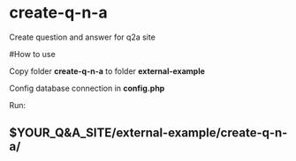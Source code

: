 # create-q-n-a
Create question and answer for q2a site

#How to use

Copy folder **create-q-n-a** to folder **external-example**

Config database connection in **config.php**

Run:

## $YOUR_Q&A_SITE/external-example/create-q-n-a/
